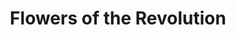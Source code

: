 ---
artist: Nahash
title: 'Flowers of the Revolution'
apple_link: 'https://music.apple.com/us/album/flowers-of-the-revolution/1513143908'
link: 'https://www.dropbox.com/s/rdc883deb9odtup/Nahash.zip?dl=1'
content: ""
new_image: ../assets/FFWD/Nahash.jpg
published_date: '2020-06-12T18:49:15.000Z'
---